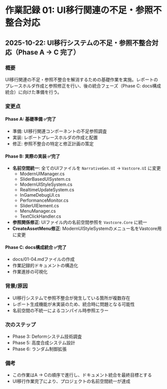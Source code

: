 # 作業記録 01: UI移行関連の不足・参照不整合対応

## 2025-10-22: UI移行システムの不足・参照不整合対応（Phase A → C 完了）

### 概要
UI移行関連の不足・参照不整合を解消するための基礎作業を実施。レポートのプレースホルダ作成と参照修正を行い、後の統合フェーズ（Phase C: docs構成統合）に向けた準備を行う。

### 変更点
#### Phase A: 基礎準備 ✅完了
- 準備: UI移行関連コンポーネントの不足参照調査
- 実装: レポートプレースホルダの作成と配置
- 修正: 参照不整合の特定と修正計画の策定

#### Phase B: 実際の実装 ✅完了
- **名前空間統一**: 全てのUIファイルを `NarrativeGen.UI` → `Vastcore.UI` に変更
  - ModernUIManager.cs
  - SliderBasedUISystem.cs
  - ModernUIStyleSystem.cs
  - RealtimeUpdateSystem.cs
  - InGameDebugUI.cs
  - PerformanceMonitor.cs
  - SliderUIElement.cs
  - MenuManager.cs
  - TextClickHandler.cs
- **参照関係修正**: UIファイル内の名前空間参照を `Vastcore.Core` に統一
- **CreateAssetMenu修正**: ModernUIStyleSystemのメニュー名をVastcore用に変更

#### Phase C: docs構成統合 ✅完了
- docs/01-04.mdファイルの作成
- 作業記録的ドキュメントの構造化
- 作業進捗の可視化

### 背景/原因
- UI移行システムで参照不整合が発生している箇所が複数存在
- レポート生成機能が未実装のため、統合時に問題となる可能性
- 名前空間の不統一によるコンパイル時参照エラー

### 次のステップ
- Phase 3: Deformシステム技術調査
- Phase 5: 高度合成システム設計
- Phase 6: ランダム制御拡張

### 備考
- この作業はA → Cの順序で進行し、ドキュメント統合を最終目標とする
- UI移行作業完了により、プロジェクトの名前空間統一が達成

